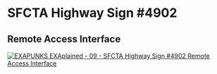 # SFCTA Highway Sign #4902

## Remote Access Interface

[![EXAPUNKS EXAplained - 09 - SFCTA Highway Sign #4902 Remote Access Interface](http://img.youtube.com/vi/7wTEYEnzOiU/0.jpg)](http://www.youtube.com/watch?v=7wTEYEnzOiU "EXAPUNKS EXAplained - 09 - SFCTA Highway Sign #4902 Remote Access Interface")